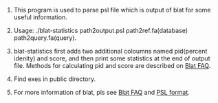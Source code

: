 1. This program is used to parse psl file which is output of blat for some useful information.

2. Usage: ./blat-statistics path2output.psl path2ref.fa(database) path2query.fa(query).  

3. blat-statistics first adds two additional coloumns named pid(percent idenity) and score, and then print some statistics at the end of output file. Methods for calculating pid and score are described on [Blat FAQ](http://genome.ucsc.edu/FAQ/FAQblat.html#blat4).

4. Find exes in public directory.

5. For more information of blat, pls see [Blat FAQ](http://genome.ucsc.edu/FAQ/FAQblat.html) and [PSL format](http://genome.ucsc.edu/FAQ/FAQformat.html#format2).

